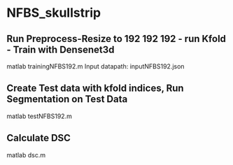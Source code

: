# NFBS_skullstrip


## Run Preprocess-Resize to 192 192 192 - run Kfold - Train with Densenet3d
matlab trainingNFBS192.m 
Input datapath: inputNFBS192.json

## Create Test data with kfold indices, Run Segmentation on Test Data 
matlab testNFBS192.m

## Calculate DSC 
matlab dsc.m

